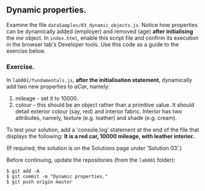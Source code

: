 ## Dynamic properties.

Examine the file `dataSamples/03_dynamic_objects.js`. Notice how properties can be dynamically added (employer) and removed (age) __after initialising__ the *me* object. In `index.html`, enable this script file and confirm its execution in the browser tab's Developer tools. Use this code as a guide to the exercise below.

### Exercise.

In `lab001/fundamentals.js`, __after the initialisation statement__, dynamically add two new properties to *aCar*, namely:

1. mileage - set it to 10000.
1. colour - this should be an object rather than a primitive value. It should detail exterior colour (say, red) and interior fabric. Interior has two attributes, namely, texture (e.g. leather) and shade (e.g. cream).

To test your solution, add a 'console.log' statement at the end of the file that displays the following: __It is a red car, 10000 mileage, with leather interior.__.

(If required, the solution is on the Solutions page under 'Solution 03'.)

Before continuing, update the repositories (from the `lab001` folder):
~~~ 
$ git add -A
$ git commit -m "Dynamic properties."
$ git push origin master
~~~
